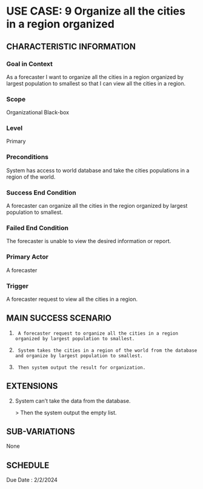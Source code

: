 # USE CASE: 9 Organize all the cities in a region organized 
## CHARACTERISTIC INFORMATION

### Goal in Context
As a forecaster I want to organize all the cities in a region organized by largest population to smallest so that I can view all the cities in a region. 
### Scope

Organizational Black-box

### Level

Primary

### Preconditions

System has access to world database and take the cities populations in a region of the world.

### Success End Condition

A forecaster can organize all the cities in the region organized by largest population to smallest.

### Failed End Condition

The forecaster is unable to view the desired information or report.

### Primary Actor

A forecaster

### Trigger

A forecaster request to view all the cities in a region.


## MAIN SUCCESS SCENARIO

1.      A forecaster request to organize all the cities in a region organized by largest population to smallest.
2.      System takes the cities in a region of the world from the database and organize by largest population to smallest.
3.      Then system output the result for organization.


## EXTENSIONS

2. System can’t take the data from the database.

   ​> Then the system output the empty list.

## SUB-VARIATIONS

None

## SCHEDULE

Due Date : 2/2/2024
